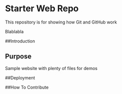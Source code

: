 # Starter Web Repo

This repository is for showing how Git and GitHub work

Blablabla

##Introduction

## Purpose

Sample website with plenty of files for demos

##Deployment

##How To Contribute